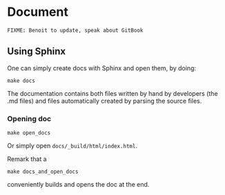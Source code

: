 # Document

```{note}
FIXME: Benoit to update, speak about GitBook
```

## Using Sphinx

One can simply create docs with Sphinx and open them, by doing:

```shell
make docs
```

The documentation contains both files written by hand by developers (the .md files) and files automatically created by parsing the source files.

### Opening doc

```shell
make open_docs
```

Or simply open `docs/_build/html/index.html`.

Remark that a

```shell
make docs_and_open_docs
```

conveniently builds and opens the doc at the end.
